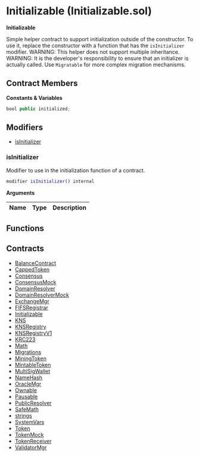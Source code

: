 ﻿# Initializable (Initializable.sol)

**Initializable**

Simple helper contract to support initialization outside of the constructor.
To use it, replace the constructor with a function that has the
`isInitializer` modifier.
WARNING: This helper does not support multiple inheritance.
WARNING: It is the developer's responsibility to ensure that an initializer
is actually called.
Use `Migratable` for more complex migration mechanisms.

## Contract Members
**Constants & Variables**

```js
bool public initialized;
```

## Modifiers

- [isInitializer](#isinitializer)

### isInitializer

Modifier to use in the initialization function of a contract.

```js
modifier isInitializer() internal
```

**Arguments**

| Name        | Type           | Description  |
| ------------- |------------- | -----|

## Functions

## Contracts

- [BalanceContract](BalanceContract.md)
- [CappedToken](CappedToken.md)
- [Consensus](Consensus.md)
- [ConsensusMock](ConsensusMock.md)
- [DomainResolver](DomainResolver.md)
- [DomainResolverMock](DomainResolverMock.md)
- [ExchangeMgr](ExchangeMgr.md)
- [FIFSRegistrar](FIFSRegistrar.md)
- [Initializable](Initializable.md)
- [KNS](KNS.md)
- [KNSRegistry](KNSRegistry.md)
- [KNSRegistryV1](KNSRegistryV1.md)
- [KRC223](KRC223.md)
- [Math](Math.md)
- [Migrations](Migrations.md)
- [MiningToken](MiningToken.md)
- [MintableToken](MintableToken.md)
- [MultiSigWallet](MultiSigWallet.md)
- [NameHash](NameHash.md)
- [OracleMgr](OracleMgr.md)
- [Ownable](Ownable.md)
- [Pausable](Pausable.md)
- [PublicResolver](PublicResolver.md)
- [SafeMath](SafeMath.md)
- [strings](strings.md)
- [SystemVars](SystemVars.md)
- [Token](Token.md)
- [TokenMock](TokenMock.md)
- [TokenReceiver](TokenReceiver.md)
- [ValidatorMgr](ValidatorMgr.md)
